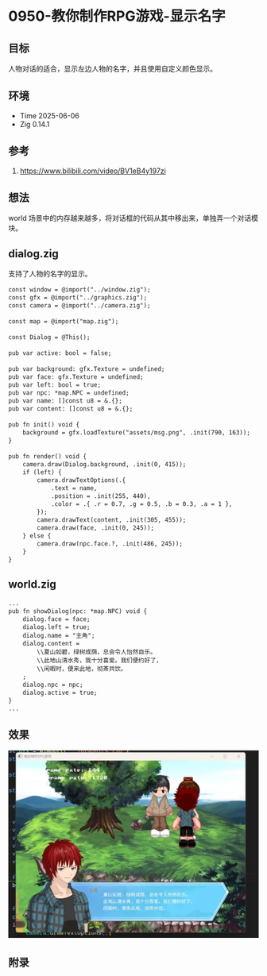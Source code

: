 # 0950-教你制作RPG游戏-显示名字

## 目标

人物对话的适合，显示左边人物的名字，并且使用自定义颜色显示。

## 环境

- Time 2025-06-06
- Zig 0.14.1

## 参考

1. <https://www.bilibili.com/video/BV1eB4y197zi>

## 想法

world 场景中的内存越来越多，将对话框的代码从其中移出来，单独弄一个对话模块。

## dialog.zig

支持了人物的名字的显示。

```zig
const window = @import("../window.zig");
const gfx = @import("../graphics.zig");
const camera = @import("../camera.zig");

const map = @import("map.zig");

const Dialog = @This();

pub var active: bool = false;

pub var background: gfx.Texture = undefined;
pub var face: gfx.Texture = undefined;
pub var left: bool = true;
pub var npc: *map.NPC = undefined;
pub var name: []const u8 = &.{};
pub var content: []const u8 = &.{};

pub fn init() void {
    background = gfx.loadTexture("assets/msg.png", .init(790, 163));
}

pub fn render() void {
    camera.draw(Dialog.background, .init(0, 415));
    if (left) {
        camera.drawTextOptions(.{
            .text = name,
            .position = .init(255, 440),
            .color = .{ .r = 0.7, .g = 0.5, .b = 0.3, .a = 1 },
        });
        camera.drawText(content, .init(305, 455));
        camera.draw(face, .init(0, 245));
    } else {
        camera.draw(npc.face.?, .init(486, 245));
    }
}
```

## world.zig

```zig
...
pub fn showDialog(npc: *map.NPC) void {
    dialog.face = face;
    dialog.left = true;
    dialog.name = "主角";
    dialog.content =
        \\夏山如碧，绿树成荫，总会令人怡然自乐。
        \\此地山清水秀，我十分喜爱。我们便约好了，
        \\闲暇时，便来此地，彻茶共饮。
    ;
    dialog.npc = npc;
    dialog.active = true;
}
...
```

## 效果

![显示名字][1]

[1]: images/教你制作RPG游戏52.webp

## 附录
